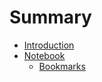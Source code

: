# Summary

* [Introduction](README.md)
* [Notebook](notebook/README.md)
    * [Bookmarks](notebook/bookmarks.md)

